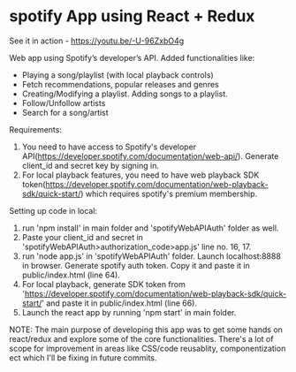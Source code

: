 # spotify App using React + Redux

See it in action - https://youtu.be/-U-96ZxbO4g

Web app using Spotify’s developer’s API. Added functionalities like:
-	Playing a song/playlist (with local playback controls)
-	Fetch recommendations, popular releases and genres
-	Creating/Modifying a playlist. Adding songs to a playlist.
-	Follow/Unfollow artists 
-	Search for a song/artist 


Requirements:
1. You need to have access to Spotify's developer API(https://developer.spotify.com/documentation/web-api/). Generate client_id and secret key by signing in.
2. For local playback features, you need to have web playback SDK token(https://developer.spotify.com/documentation/web-playback-sdk/quick-start/) which requires spotify's premium membership.


Setting up code in local:
1. run 'npm install' in main folder and 'spotifyWebAPIAuth' folder as well.
2. Paste your client_id and secret in 'spotifyWebAPIAuth>authorization_code>app.js' line no. 16, 17.
2. run 'node app.js' in 'spotifyWebAPIAuth' folder. Launch localhost:8888 in browser. Generate spotify auth token. Copy it and paste it in public/index.html (line 64).
3. For local playback, generate SDK token from 'https://developer.spotify.com/documentation/web-playback-sdk/quick-start/' and paste it in public/index.html (line 66).
4. Launch the react app by running 'npm start' in main folder.




NOTE:
The main purpose of developing this app was to get some hands on react/redux and explore some of the core functionalities. There's a lot of scope for improvement in areas like CSS/code reusablity, componentization ect which I'll be fixing in future commits.
